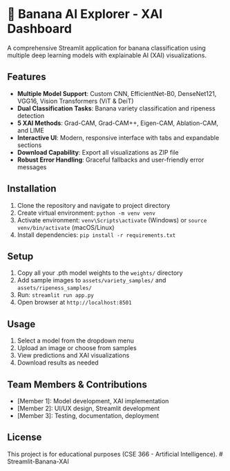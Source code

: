 # 🍌 Banana AI Explorer - XAI Dashboard

A comprehensive Streamlit application for banana classification using multiple deep learning models with explainable AI (XAI) visualizations.

## Features

- **Multiple Model Support**: Custom CNN, EfficientNet-B0, DenseNet121, VGG16, Vision Transformers (ViT & DeiT)
- **Dual Classification Tasks**: Banana variety classification and ripeness detection
- **5 XAI Methods**: Grad-CAM, Grad-CAM++, Eigen-CAM, Ablation-CAM, and LIME
- **Interactive UI**: Modern, responsive interface with tabs and expandable sections
- **Download Capability**: Export all visualizations as ZIP file
- **Robust Error Handling**: Graceful fallbacks and user-friendly error messages

## Installation

1. Clone the repository and navigate to project directory
2. Create virtual environment: `python -m venv venv`
3. Activate environment: `venv\Scripts\activate` (Windows) or `source venv/bin/activate` (macOS/Linux)
4. Install dependencies: `pip install -r requirements.txt`

## Setup

1. Copy all your .pth model weights to the `weights/` directory
2. Add sample images to `assets/variety_samples/` and `assets/ripeness_samples/`
3. Run: `streamlit run app.py`
4. Open browser at `http://localhost:8501`

## Usage

1. Select a model from the dropdown menu
2. Upload an image or choose from samples
3. View predictions and XAI visualizations
4. Download results as needed

## Team Members & Contributions

- [Member 1]: Model development, XAI implementation
- [Member 2]: UI/UX design, Streamlit development
- [Member 3]: Testing, documentation, deployment

## License

This project is for educational purposes (CSE 366 - Artificial Intelligence).
#   S t r e a m l i t - B a n a n a - X A I  
 